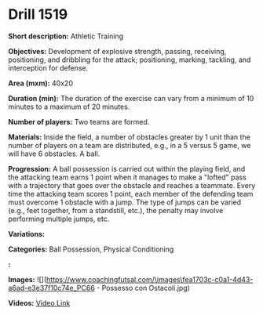 # Drill 1519

**Short description:**
Athletic Training

**Objectives:**
Development of explosive strength, passing, receiving, positioning, and dribbling for the attack; positioning, marking, tackling, and interception for defense.

**Area (mxm):**
40x20

**Duration (min):**
The duration of the exercise can vary from a minimum of 10 minutes to a maximum of 20 minutes.

**Number of players:**
Two teams are formed.

**Materials:**
Inside the field, a number of obstacles greater by 1 unit than the number of players on a team are distributed, e.g., in a 5 versus 5 game, we will have 6 obstacles. A ball.

**Progression:**
A ball possession is carried out within the playing field, and the attacking team earns 1 point when it manages to make a "lofted" pass with a trajectory that goes over the obstacle and reaches a teammate. Every time the attacking team scores 1 point, each member of the defending team must overcome 1 obstacle with a jump. The type of jumps can be varied (e.g., feet together, from a standstill, etc.), the penalty may involve performing multiple jumps, etc.

**Variations:**


**Categories:**
Ball Possession, Physical Conditioning

**:**


**Images:**
![](https://www.coachingfutsal.com/\images\fea1703c-c0a1-4d43-a6ad-e3e37f10c74e_PC66 - Possesso con Ostacoli.jpg)

**Videos:**
[Video Link](https://www.youtube.com/embed/xB_oryx0J2Y)

